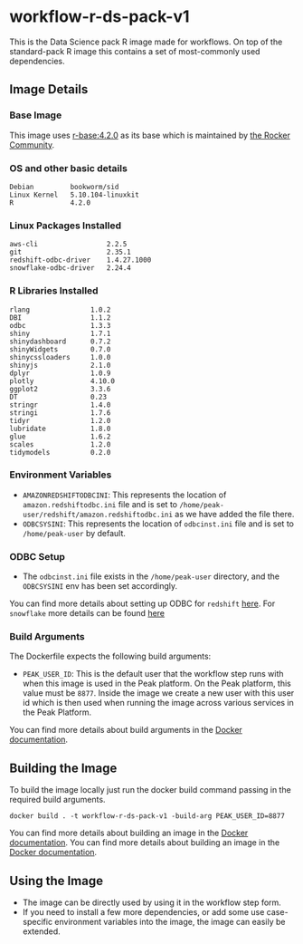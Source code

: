# workflow-r-ds-pack-v1
This is the Data Science pack R image made for workflows. On top of the standard-pack R image this contains a set of most-commonly used dependencies.

## Image Details
### Base Image
This image uses [r-base:4.2.0](https://hub.docker.com/layers/r-base/library/r-base/4.2.0/images/sha256-42c5988e209690d334d3d0117bbabd932a33106f726603642a8612b584de8644?context=explore) as its base which is maintained by [the Rocker Community](https://github.com/rocker-org/rocker).

### OS and other basic details
```
Debian         bookworm/sid
Linux Kernel   5.10.104-linuxkit
R              4.2.0
```

### Linux Packages Installed
```
aws-cli                 2.2.5
git                     2.35.1
redshift-odbc-driver    1.4.27.1000
snowflake-odbc-driver   2.24.4
```

### R Libraries Installed
```
rlang               1.0.2
DBI                 1.1.2
odbc                1.3.3
shiny               1.7.1
shinydashboard      0.7.2
shinyWidgets        0.7.0
shinycssloaders     1.0.0
shinyjs             2.1.0
dplyr               1.0.9
plotly              4.10.0
ggplot2             3.3.6
DT                  0.23
stringr             1.4.0
stringi             1.7.6
tidyr               1.2.0
lubridate           1.8.0
glue                1.6.2
scales              1.2.0
tidymodels          0.2.0
```

### Environment Variables
- `AMAZONREDSHIFTODBCINI`: This represents the location of `amazon.redshiftodbc.ini` file and is set to `/home/peak-user/redshift/amazon.redshiftodbc.ini` as we have added the file there.
- `ODBCSYSINI`: This represents the location of `odbcinst.ini` file and is set to `/home/peak-user` by default.

### ODBC Setup
- The `odbcinst.ini` file exists in the `/home/peak-user` directory, and the `ODBCSYSINI` env has been set accordingly.

You can find more details about setting up ODBC for `redshift` [here](https://docs.aws.amazon.com/redshift/latest/mgmt/configure-odbc-connection.html). For `snowflake` more details can be found [here](https://docs.snowflake.com/en/user-guide/odbc-linux.html)

### Build Arguments
The Dockerfile expects the following build arguments:
- `PEAK_USER_ID`: This is the default user that the workflow step runs with when this image is used in the Peak platform. On the Peak platform, this value must be `8877`. Inside the image we create a new user with this user id which is then used when running the image across various services in the Peak Platform.

You can find more details about build arguments in the [Docker documentation](https://docs.docker.com/engine/reference/commandline/build/#set-build-time-variables---build-arg).

## Building the Image
To build the image locally just run the docker build command passing in the required build arguments.
```
docker build . -t workflow-r-ds-pack-v1 -build-arg PEAK_USER_ID=8877
```
You can find more details about building an image in the [Docker documentation](https://docs.docker.com/engine/reference/commandline/build/).
You can find more details about building an image in the [Docker documentation](https://docs.docker.com/engine/reference/commandline/build/).

## Using the Image
- The image can be directly used by using it in the workflow step form.
- If you need to install a few more dependencies, or add some use case-specific environment variables into the image, the image can easily be extended.
